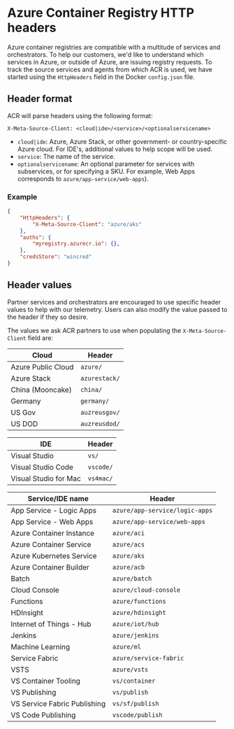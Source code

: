 
# Azure Container Registry HTTP headers

Azure container registries are compatible with a multitude of services and orchestrators. To help our customers, we'd like to understand which services in Azure, or outside of Azure, are issuing registry requests. To track the source services and agents from which ACR is used, we have started using the `HttpHeaders` field in the Docker `config.json` file.

## Header format

ACR will parse headers using the following format:

```HTTP
X-Meta-Source-Client: <cloud|ide>/<service>/<optionalservicename>
```

* `cloud|ide`: Azure, Azure Stack, or other government- or country-specific Azure cloud. For IDE's, additional values to help scope will be used.
* `service`: The name of the service.
* `optionalservicename`: An optional parameter for services with subservices, or for specifying a SKU. For example, Web Apps corresponds to `azure/app-service/web-apps`).

### Example

```JSON
{
	"HttpHeaders": {
		"X-Meta-Source-Client": "azure/aks"
	},
	"auths": {
		"myregistry.azurecr.io": {},
	},
	"credsStore": "wincred"
}
```

## Header values

Partner services and orchestrators are encouraged to use specific header values to help with our telemetry. Users can also modify the value passed to the header if they so desire.

The values we ask ACR partners to use when populating the `X-Meta-Source-Client` field are:

| Cloud                     | Header                                  |
| ------------------------- | --------------------------------------- |
| Azure Public Cloud        | `azure/`                                |
| Azure Stack               | `azurestack/`                           |
| China (Mooncake)          | `china/`                                |
| Germany                   | `germany/`                              |
| US Gov                    | `auzreusgov/`                           |
| US DOD                    | `auzreusdod/`                           |

| IDE                       | Header                                  |
| ------------------------- | --------------------------------------- |
| Visual Studio             | `vs/`                                   |
| Visual Studio Code        | `vscode/`                               |
| Visual Studio for Mac     | `vs4mac/`                               |


| Service/IDE name                | Header                                  |
| ------------------------------- | --------------------------------------- |
| App Service - Logic Apps        | `azure/app-service/logic-apps`          |
| App Service - Web Apps          | `azure/app-service/web-apps`            |
| Azure Container Instance        | `azure/aci`                             |
| Azure Container Service         | `azure/acs`                             |
| Azure Kubernetes Service        | `azure/aks`                             |
| Azure Container Builder         | `azure/acb`                             |
| Batch                           | `azure/batch`                           |
| Cloud Console                   | `azure/cloud-console`                   |
| Functions                       | `azure/functions`                       |
| HDInsight                       | `azure/hdinsight`                       |
| Internet of Things - Hub        | `azure/iot/hub`                         |
| Jenkins                         | `azure/jenkins`                         |
| Machine Learning                | `azure/ml`                              |
| Service Fabric                  | `azure/service-fabric`                  |
| VSTS                            | `azure/vsts`                            |
| VS Container Tooling            | `vs/container`                          |
| VS Publishing                   | `vs/publish`                            |
| VS Service Fabric Publishing    | `vs/sf/publish`                         |
| VS Code Publishing              | `vscode/publish`                        |
